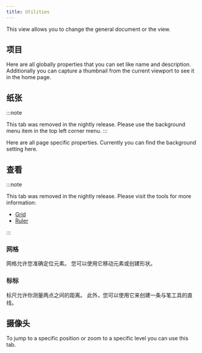 ```yaml
---
title: Utilities
---
```


This view allows you to change the general document or the view.

## 项目

Here are all globally properties that you can set like name and description.
Additionally you can capture a thumbnail from the current viewport to see it in the home page.

## 纸张

:::note

This tab was removed in the nightly release.
Please use the background menu item in the top left corner menu.
:::

Here are all page specific properties. Currently you can find the background setting here.

## 查看

:::note

This tab was removed in the nightly release.
Please visit the tools for more information:

- [Grid](/docs/v2/tools/grid)
- [Ruler](/docs/v2/tools/ruler)

:::

### 网格

网格允许您准确定位元素。 您可以使用它移动元素或创建形状。

### 标标

标尺允许你测量两点之间的距离。 此外，您可以使用它来创建一条与笔工具的直线。

## 摄像头

To jump to a specific position or zoom to a specific level you can use this tab.
